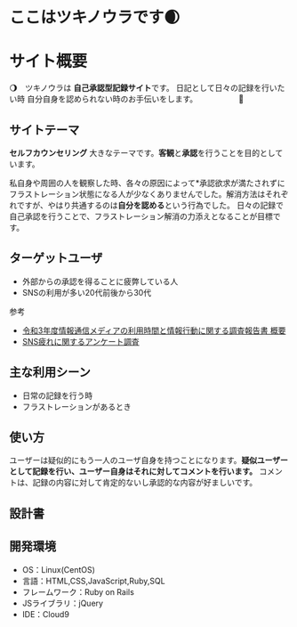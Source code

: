# ここはツキノウラです🌒

# サイト概要
🌖　ツキノウラは **自己承認型記録サイト**です。
日記として日々の記録を行いたい時
自分自身を認められない時のお手伝いをします。
　　　　　🐇
## サイトテーマ


 **セルフカウンセリング** 大きなテーマです。**客観**と**承認**を行うことを目的としています。
 
  私自身や周囲の人を観察した時、各々の原因によって*承認欲求が満たされずにフラストレーション状態になる人が少なくありませんでした。解消方法はそれぞれですが、やはり共通するのは**自分を認める**という行為でした。
  日々の記録で自己承認を行うことで、フラストレーション解消の力添えとなることが目標です。

## ターゲットユーザ
- 外部からの承認を得ることに疲弊している人
- SNSの利用が多い20代前後から30代

参考
- [令和3年度情報通信メディアの利用時間と情報行動に関する調査報告書 概要](https://www.soumu.go.jp/main_content/000831289.pdf)
- [SNS疲れに関するアンケート調査](https://www.asmarq.co.jp/data/mr201903sns-tired/)


## 主な利用シーン
- 日常の記録を行う時
- フラストレーションがあるとき

## 使い方
ユーザーは疑似的にもう一人のユーザ自身を持つことになります。**疑似ユーザーとして記録を行い、ユーザー自身はそれに対してコメントを行います。** コメントは、記録の内容に対して肯定的ないし承認的な内容が好ましいです。

## 設計書


## 開発環境
- OS：Linux(CentOS)
- 言語：HTML,CSS,JavaScript,Ruby,SQL
- フレームワーク：Ruby on Rails
- JSライブラリ：jQuery
- IDE：Cloud9
